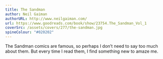 ```yaml
---
title: The Sandman
author: Neil Gaiman
authorURL: http://www.neilgaiman.com/
url: https://www.goodreads.com/book/show/23754.The_Sandman_Vol_1
coverSrc: /assets/covers/277/the-sandman.jpg
spineColour: "#020202"
---
```


The Sandman comics are famous, so perhaps I don’t need to say too much about them. But every time I read them, I find something new to amaze me.
